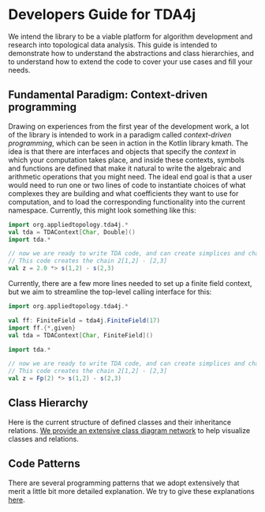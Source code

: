 # Developers Guide for TDA4j

We intend the library to be a viable platform for algorithm development and research into topological data analysis.
This guide is intended to demonstrate how to understand the abstractions and class hierarchies, and to understand how
to extend the code to cover your use cases and fill your needs.

## Fundamental Paradigm: Context-driven programming

Drawing on experiences from the first year of the development work, a lot of the library is intended to work in a
paradigm called _context-driven programming_, which can be seen in action in the Kotlin library kmath.
The idea is that there are interfaces and objects that specify the _context_ in which your computation takes place,
and inside these contexts, symbols and functions are defined that make it natural to write the algebraic and arithmetic
operations that you might need.
The ideal end goal is that a user would need to run one or two lines of code to instantiate choices of what complexes
they are building and what coefficients they want to use for computation, and to load the corresponding functionality
into the current namespace.
Currently, this might look something like this:

```scala 3
import org.appliedtopology.tda4j.*
val tda = TDAContext[Char, Double]()
import tda.*

// now we are ready to write TDA code, and can create simplices and chains easily
// This code creates the chain 2[1,2] - [2,3]
val z = 2.0 *> s(1,2) - s(2,3)
```

Currently, there are a few more lines needed to set up a finite field context, but we aim to streamline the
top-level calling interface for this:

```scala 3
import org.appliedtopology.tda4j.*

val ff: FiniteField = tda4j.FiniteField(17)
import ff.{*,given}
val tda = TDAContext[Char, FiniteField]()

import tda.*

// now we are ready to write TDA code, and can create simplices and chains easily
// This code creates the chain 2[1,2] - [2,3]
val z = Fp(2) *> s(1,2) - s(2,3)
```

## Class Hierarchy

Here is the current structure of defined classes and their inheritance relations.
[We provide an extensive class diagram network](class-diagrams.md) to help visualize classes and relations.


## Code Patterns

There are several programming patterns that we adopt extensively that merit a little bit more detailed 
explanation. We try to give these explanations [here](patterns.md).